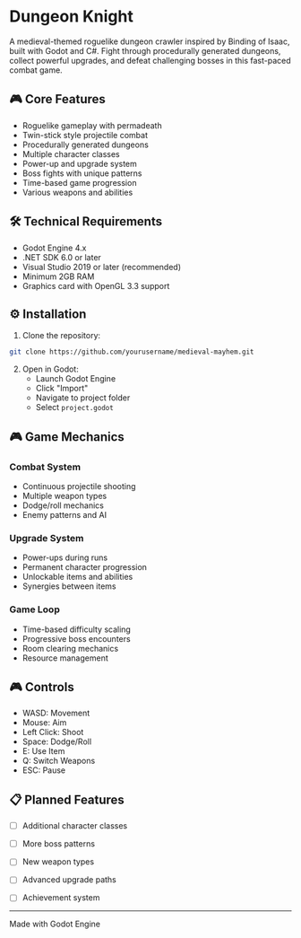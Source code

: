 # Dungeon Knight

A medieval-themed roguelike dungeon crawler inspired by Binding of Isaac, built with Godot and C#. Fight through procedurally generated dungeons, collect powerful upgrades, and defeat challenging bosses in this fast-paced combat game.

## 🎮 Core Features

- Roguelike gameplay with permadeath
- Twin-stick style projectile combat
- Procedurally generated dungeons
- Multiple character classes
- Power-up and upgrade system
- Boss fights with unique patterns
- Time-based game progression
- Various weapons and abilities

## 🛠️ Technical Requirements

- Godot Engine 4.x
- .NET SDK 6.0 or later
- Visual Studio 2019 or later (recommended)
- Minimum 2GB RAM
- Graphics card with OpenGL 3.3 support

## ⚙️ Installation

1. Clone the repository:
```bash
git clone https://github.com/yourusername/medieval-mayhem.git
```

2. Open in Godot:
   - Launch Godot Engine
   - Click "Import"
   - Navigate to project folder
   - Select `project.godot`

## 🎮 Game Mechanics

### Combat System
- Continuous projectile shooting
- Multiple weapon types
- Dodge/roll mechanics
- Enemy patterns and AI

### Upgrade System
- Power-ups during runs
- Permanent character progression
- Unlockable items and abilities
- Synergies between items

### Game Loop
- Time-based difficulty scaling
- Progressive boss encounters
- Room clearing mechanics
- Resource management

## 🎮 Controls

- WASD: Movement
- Mouse: Aim
- Left Click: Shoot
- Space: Dodge/Roll
- E: Use Item
- Q: Switch Weapons
- ESC: Pause

## 📋 Planned Features

- [ ] Additional character classes
- [ ] More boss patterns
- [ ] New weapon types
- [ ] Advanced upgrade paths
- [ ] Achievement system


---
Made with Godot Engine
